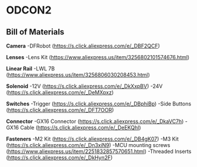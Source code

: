 # ODCON2

Bill of Materials
--
**Camera**
-DFRobot (https://s.click.aliexpress.com/e/_DBF2QCF)

**Lenses**
-Lens Kit (https://www.aliexpress.us/item/3256802101574676.html)

**Linear Rail**
-LWL 7B (https://www.aliexpress.us/item/3256806030208453.html)

**Solenoid**
-12V (https://s.click.aliexpress.com/e/_DkXxpBV)
-24V (https://s.click.aliexpress.com/e/_DeMXpxz)

**Switches**
-Trigger (https://s.click.aliexpress.com/e/_DBphiBp)
-Side Buttons (https://s.click.aliexpress.com/e/_DFT7OOR)

**Connector**
-GX16 Connector (https://s.click.aliexpress.com/e/_DkaVC7h)
-GX16 Cable (https://s.click.aliexpress.com/e/_DeEKQhl)

**Fasteners**
-M2 Kit (https://s.click.aliexpress.com/e/_DB4gK07)
-M3 Kit (https://s.click.aliexpress.com/e/_Dn3xiN9)
-MCU mounting screws (https://www.aliexpress.us/item/2251832857570651.html)
-Threaded Inserts (https://s.click.aliexpress.com/e/_DkHyn2F)
